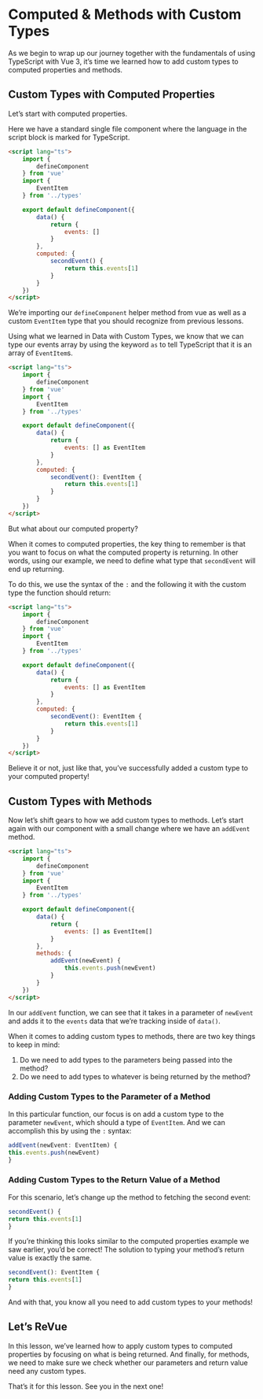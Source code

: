 # Computed & Methods with Custom Types

As we begin to wrap up our journey together with the fundamentals of using TypeScript with Vue 3, it’s time we learned how to add custom types to computed properties and methods.

## Custom Types with Computed Properties

Let’s start with computed properties.

Here we have a standard single file component where the language in the script block is marked for TypeScript.

```html
<script lang="ts">
    import {
        defineComponent
    } from 'vue'
    import {
        EventItem
    } from '../types'

    export default defineComponent({
        data() {
            return {
                events: []
            }
        },
        computed: {
            secondEvent() {
                return this.events[1]
            }
        }
    })
</script>
```

We’re importing our `defineComponent` helper method from vue as well as a custom `EventItem` type that you should recognize from previous lessons.

Using what we learned in Data with Custom Types, we know that we can type our events array by using the keyword `as` to tell TypeScript that it is an array of `EventItem`s.

```html
<script lang="ts">
    import {
        defineComponent
    } from 'vue'
    import {
        EventItem
    } from '../types'

    export default defineComponent({
        data() {
            return {
                events: [] as EventItem
            }
        },
        computed: {
            secondEvent(): EventItem {
                return this.events[1]
            }
        }
    })
</script>
```

But what about our computed property?

When it comes to computed properties, the key thing to remember is that you want to focus on what the computed property is returning. In other words, using our example, we need to define what type that `secondEvent` will end up returning.

To do this, we use the syntax of the `:` and the following it with the custom type the function should return:

```html
<script lang="ts">
    import {
        defineComponent
    } from 'vue'
    import {
        EventItem
    } from '../types'

    export default defineComponent({
        data() {
            return {
                events: [] as EventItem
            }
        },
        computed: {
            secondEvent(): EventItem {
                return this.events[1]
            }
        }
    })
</script>
```

Believe it or not, just like that, you’ve successfully added a custom type to your computed property!

## Custom Types with Methods

Now let’s shift gears to how we add custom types to methods. Let’s start again with our component with a small change where we have an `addEvent` method.

```html
<script lang="ts">
    import {
        defineComponent
    } from 'vue'
    import {
        EventItem
    } from '../types'

    export default defineComponent({
        data() {
            return {
                events: [] as EventItem[]
            }
        },
        methods: {
            addEvent(newEvent) {
                this.events.push(newEvent)
            }
        }
    })
</script>
```

In our `addEvent` function, we can see that it takes in a parameter of `newEvent` and adds it to the `events` data that we’re tracking inside of `data()`.

When it comes to adding custom types to methods, there are two key things to keep in mind:

1. Do we need to add types to the parameters being passed into the method?
2. Do we need to add types to whatever is being returned by the method?

### Adding Custom Types to the Parameter of a Method

In this particular function, our focus is on add a custom type to the parameter `newEvent`, which should a type of `EventItem`. And we can accomplish this by using the `:` syntax:

```typescript
addEvent(newEvent: EventItem) {
this.events.push(newEvent)
}
```

### Adding Custom Types to the Return Value of a Method

For this scenario, let’s change up the method to fetching the second event:

```typescript
secondEvent() {
return this.events[1]
}

```

If you’re thinking this looks similar to the computed properties example we saw earlier, you’d be correct! The solution to typing your method’s return value is exactly the same.

```typescript
secondEvent(): EventItem {
return this.events[1]
}
```

And with that, you know all you need to add custom types to your methods!

## Let’s ReVue

In this lesson, we’ve learned how to apply custom types to computed properties by focusing on what is being returned. And finally, for methods, we need to make sure we check whether our parameters and return value need any custom types.

That’s it for this lesson. See you in the next one!